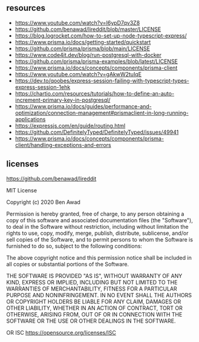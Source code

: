 ## resources

- https://www.youtube.com/watch?v=I6ypD7qv3Z8
- https://github.com/benawad/lireddit/blob/master/LICENSE
- https://blog.logrocket.com/how-to-set-up-node-typescript-express/
- https://www.prisma.io/docs/getting-started/quickstart
- https://github.com/prisma/prisma/blob/main/LICENSE
- https://www.code4it.dev/blog/run-postgresql-with-docker
- https://github.com/prisma/prisma-examples/blob/latest/LICENSE
- https://www.prisma.io/docs/concepts/components/prisma-client
- https://www.youtube.com/watch?v=gAkwW2tuIqE
- https://dev.to/qoobes/express-session-failing-with-typescript-types-express-session-1ehk
- https://chartio.com/resources/tutorials/how-to-define-an-auto-increment-primary-key-in-postgresql/
- https://www.prisma.io/docs/guides/performance-and-optimization/connection-management#prismaclient-in-long-running-applications
- https://expressjs.com/en/guide/routing.html
- https://github.com/DefinitelyTyped/DefinitelyTyped/issues/49941
- https://www.prisma.io/docs/concepts/components/prisma-client/handling-exceptions-and-errors

## licenses

https://github.com/benawad/lireddit

MIT License

Copyright (c) 2020 Ben Awad

Permission is hereby granted, free of charge, to any person obtaining a copy
of this software and associated documentation files (the "Software"), to deal
in the Software without restriction, including without limitation the rights
to use, copy, modify, merge, publish, distribute, sublicense, and/or sell
copies of the Software, and to permit persons to whom the Software is
furnished to do so, subject to the following conditions:

The above copyright notice and this permission notice shall be included in all
copies or substantial portions of the Software.

THE SOFTWARE IS PROVIDED "AS IS", WITHOUT WARRANTY OF ANY KIND, EXPRESS OR
IMPLIED, INCLUDING BUT NOT LIMITED TO THE WARRANTIES OF MERCHANTABILITY,
FITNESS FOR A PARTICULAR PURPOSE AND NONINFRINGEMENT. IN NO EVENT SHALL THE
AUTHORS OR COPYRIGHT HOLDERS BE LIABLE FOR ANY CLAIM, DAMAGES OR OTHER
LIABILITY, WHETHER IN AN ACTION OF CONTRACT, TORT OR OTHERWISE, ARISING FROM,
OUT OF OR IN CONNECTION WITH THE SOFTWARE OR THE USE OR OTHER DEALINGS IN THE
SOFTWARE.

OR ISC https://opensource.org/licenses/ISC
